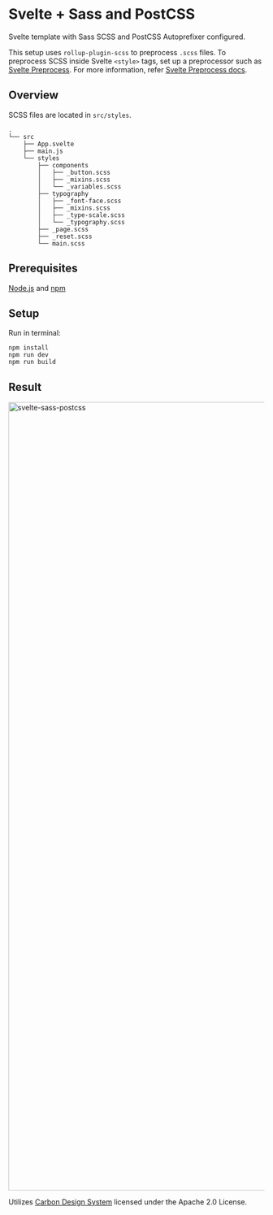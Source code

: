 # Svelte + Sass and PostCSS

Svelte template with Sass SCSS and PostCSS Autoprefixer configured.

This setup uses `rollup-plugin-scss` to preprocess `.scss` files. To preprocess SCSS inside Svelte `<style>` tags, set up a preprocessor such as [Svelte Preprocess](https://github.com/sveltejs/svelte-preprocess). For more information, refer [Svelte Preprocess docs](https://github.com/sveltejs/svelte-preprocess/tree/main/docs).

## Overview

SCSS files are located in `src/styles`.

```
.
└── src
    ├── App.svelte
    ├── main.js
    └── styles
        ├── components
        │   ├── _button.scss
        │   ├── _mixins.scss
        │   └── _variables.scss
        ├── typography
        │   ├── _font-face.scss
        │   ├── _mixins.scss
        │   ├── _type-scale.scss
        │   └── _typography.scss
        ├── _page.scss
        ├── _reset.scss
        └── main.scss
```

## Prerequisites

[Node.js](https://nodejs.org/) and [npm](https://www.npmjs.com/)

## Setup

Run in terminal:
```
npm install
npm run dev
npm run build
```

## Result

<img width="1552" alt="svelte-sass-postcss" src="https://user-images.githubusercontent.com/53351370/121812850-1ffdd900-cc72-11eb-81ac-774842b77ec0.png">

Utilizes [Carbon Design System](https://github.com/carbon-design-system/carbon) licensed under the Apache 2.0 License.
